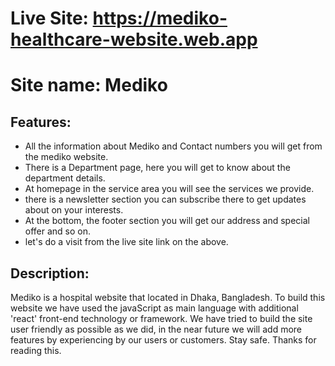# Live Site: https://mediko-healthcare-website.web.app

# Site name: Mediko

## Features: 
* All the information about Mediko and Contact numbers you will get from the mediko website.
* There is a Department page, here you will get to know about the department details.
* At homepage in the service area you will see the services we provide.
* there is a newsletter section you can subscribe there to get updates about on your interests.
* At the bottom, the footer section you will get our address and special offer and so on.
* let's do a visit from the live site link on the above.

## Description: 
Mediko is a hospital website that located in Dhaka, Bangladesh. To build this website we have used the javaScript as main language with additional 'react' front-end technology or framework. We have tried to build the site user friendly as possible as we did, in the near future we will add more features by experiencing by our users or customers. Stay safe. Thanks for reading this. 



